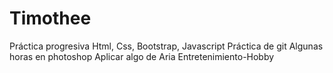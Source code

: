 # Timothee
Práctica progresiva Html, Css, Bootstrap, Javascript
Práctica de git
Algunas horas en photoshop
Aplicar algo de Aria
Entretenimiento-Hobby
